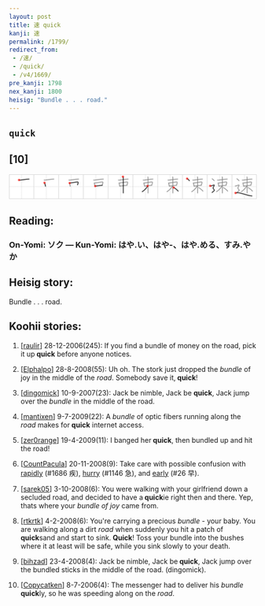 ```yaml
---
layout: post
title: 速 quick
kanji: 速
permalink: /1799/
redirect_from:
 - /速/
 - /quick/
 - /v4/1669/
pre_kanji: 1798
nex_kanji: 1800
heisig: "Bundle . . . road."
---
```


## `quick`

## [10]

<div class="stroke"><img src="../images/E9809F.png" /></div>

## Reading:

### On-Yomi: ソク &mdash; Kun-Yomi: はや.い、はや-、はや.める、すみ.やか

## Heisig story:

Bundle . . . road.

## Koohii stories:

1) [<a href="http://kanji.koohii.com/profile/raulir">raulir</a>] 28-12-2006(245): If you find a bundle of money on the road, pick it up<strong> quick</strong> before anyone notices.

2) [<a href="http://kanji.koohii.com/profile/Elphalpo">Elphalpo</a>] 28-8-2008(55): Uh oh. The stork just dropped the <em>bundle</em> of joy in the middle of the <em>road</em>. Somebody save it,<strong> quick</strong>!

3) [<a href="http://kanji.koohii.com/profile/dingomick">dingomick</a>] 10-9-2007(23): Jack be nimble, Jack be <strong>quick</strong>, Jack jump over the <em>bundle</em> in the middle of the road.

4) [<a href="http://kanji.koohii.com/profile/mantixen">mantixen</a>] 9-7-2009(22): A <em>bundle</em> of optic fibers running along the <em>road</em> makes for<strong> quick</strong> internet access.

5) [<a href="http://kanji.koohii.com/profile/zer0range">zer0range</a>] 19-4-2009(11): I banged her<strong> quick</strong>, then bundled up and hit the road!

6) [<a href="http://kanji.koohii.com/profile/CountPacula">CountPacula</a>] 20-11-2008(9): Take care with possible confusion with <a href="../1686">rapidly</a> (#1686 疾), <a href="../1146">hurry</a> (#1146 急), and <a href="../26">early</a> (#26 早).

7) [<a href="http://kanji.koohii.com/profile/sarek05">sarek05</a>] 3-10-2008(6): You were walking with your girlfriend down a secluded road, and decided to have a<strong> quick</strong>ie right then and there. Yep, thats where your <em>bundle of joy</em> came from.

8) [<a href="http://kanji.koohii.com/profile/rtkrtk">rtkrtk</a>] 4-2-2008(6): You&#039;re carrying a precious <em>bundle</em> - your baby. You are walking along a dirt <em>road</em> when suddenly you hit a patch of<strong> quick</strong>sand and start to sink.<strong> Quick</strong>! Toss your bundle into the bushes where it at least will be safe, while you sink slowly to your death.

9) [<a href="http://kanji.koohii.com/profile/bihzad">bihzad</a>] 23-4-2008(4): Jack be nimble, Jack be<strong> quick</strong>, Jack jump over the bundled sticks in the middle of the road. (dingomick).

10) [<a href="http://kanji.koohii.com/profile/Copycatken">Copycatken</a>] 8-7-2006(4): The messenger had to deliver his <em>bundle</em><strong> quick</strong>ly, so he was speeding along on the <em>road</em>.
